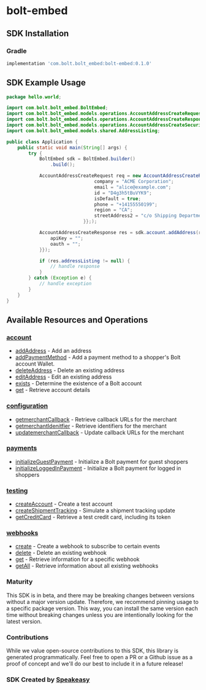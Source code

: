 # bolt-embed

<!-- Start SDK Installation -->
## SDK Installation

### Gradle

```groovy
implementation 'com.bolt.bolt_embed:bolt-embed:0.1.0'
```
<!-- End SDK Installation -->

## SDK Example Usage
<!-- Start SDK Example Usage -->


```java
package hello.world;

import com.bolt.bolt_embed.BoltEmbed;
import com.bolt.bolt_embed.models.operations.AccountAddressCreateRequest;
import com.bolt.bolt_embed.models.operations.AccountAddressCreateResponse;
import com.bolt.bolt_embed.models.operations.AccountAddressCreateSecurity;
import com.bolt.bolt_embed.models.shared.AddressListing;

public class Application {
    public static void main(String[] args) {
        try {
            BoltEmbed sdk = BoltEmbed.builder()
                .build();

            AccountAddressCreateRequest req = new AccountAddressCreateRequest("corrupti",                 new AddressListing("US", "Alice", "Baker", "San Francisco", "94105", "535 Mission St, Ste 1401") {{
                                company = "ACME Corporation";
                                email = "alice@example.com";
                                id = "D4g3h5tBuVYK9";
                                isDefault = true;
                                phone = "+14155550199";
                                region = "CA";
                                streetAddress2 = "c/o Shipping Department";
                            }};);            

            AccountAddressCreateResponse res = sdk.account.addAddress(req, new AccountAddressCreateSecurity("provident", "distinctio") {{
                apiKey = "";
                oauth = "";
            }});

            if (res.addressListing != null) {
                // handle response
            }
        } catch (Exception e) {
            // handle exception
        }
    }
}
```
<!-- End SDK Example Usage -->

<!-- Start SDK Available Operations -->
## Available Resources and Operations


### [account](docs/sdks/account/README.md)

* [addAddress](docs/sdks/account/README.md#addaddress) - Add an address
* [addPaymentMethod](docs/sdks/account/README.md#addpaymentmethod) - Add a payment method to a shopper's Bolt account Wallet.
* [deleteAddress](docs/sdks/account/README.md#deleteaddress) - Delete an existing address
* [editAddress](docs/sdks/account/README.md#editaddress) - Edit an existing address
* [exists](docs/sdks/account/README.md#exists) - Determine the existence of a Bolt account
* [get](docs/sdks/account/README.md#get) - Retrieve account details

### [configuration](docs/sdks/configuration/README.md)

* [getmerchantCallback](docs/sdks/configuration/README.md#getmerchantcallback) - Retrieve callback URLs for the merchant
* [getmerchantIdenitfier](docs/sdks/configuration/README.md#getmerchantidenitfier) - Retrieve identifiers for the merchant
* [updatemerchantCallback](docs/sdks/configuration/README.md#updatemerchantcallback) - Update callback URLs for the merchant

### [payments](docs/sdks/payments/README.md)

* [initializeGuestPayment](docs/sdks/payments/README.md#initializeguestpayment) - Initialize a Bolt payment for guest shoppers
* [initializeLoggedInPayment](docs/sdks/payments/README.md#initializeloggedinpayment) - Initialize a Bolt payment for logged in shoppers

### [testing](docs/sdks/testing/README.md)

* [createAccount](docs/sdks/testing/README.md#createaccount) - Create a test account
* [createShipmentTracking](docs/sdks/testing/README.md#createshipmenttracking) - Simulate a shipment tracking update
* [getCreditCard](docs/sdks/testing/README.md#getcreditcard) - Retrieve a test credit card, including its token

### [webhooks](docs/sdks/webhooks/README.md)

* [create](docs/sdks/webhooks/README.md#create) - Create a webhook to subscribe to certain events
* [delete](docs/sdks/webhooks/README.md#delete) - Delete an existing webhook
* [get](docs/sdks/webhooks/README.md#get) - Retrieve information for a specific webhook
* [getAll](docs/sdks/webhooks/README.md#getall) - Retrieve information about all existing webhooks
<!-- End SDK Available Operations -->

### Maturity

This SDK is in beta, and there may be breaking changes between versions without a major version update. Therefore, we recommend pinning usage
to a specific package version. This way, you can install the same version each time without breaking changes unless you are intentionally
looking for the latest version.

### Contributions

While we value open-source contributions to this SDK, this library is generated programmatically.
Feel free to open a PR or a Github issue as a proof of concept and we'll do our best to include it in a future release!

### SDK Created by [Speakeasy](https://docs.speakeasyapi.dev/docs/using-speakeasy/client-sdks)
